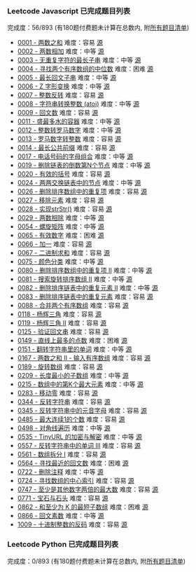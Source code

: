 ### Leetcode Javascript 已完成题目列表
完成度：56/893 (有180题付费题未计算在总数内, 附[所有题目清单](LIST.md))
- [0001 - 两数之和](done/0001-0100/0001.two-sum.js) 难度：容易 [源](https://leetcode-cn.com/problems/two-sum/)
- [0002 - 两数相加](done/0001-0100/0002.add-two-numbers.js) 难度：中等 [源](https://leetcode-cn.com/problems/add-two-numbers/)
- [0003 - 无重复字符的最长子串](done/0001-0100/0003.longest-substring-without-repeating-characters.js) 难度：中等 [源](https://leetcode-cn.com/problems/longest-substring-without-repeating-characters/)
- [0004 - 寻找两个有序数组的中位数](done/0001-0100/0004.median-of-two-sorted-arrays.js) 难度：困难 [源](https://leetcode-cn.com/problems/median-of-two-sorted-arrays/)
- [0005 - 最长回文子串](done/0001-0100/0005.longest-palindromic-substring.js) 难度：中等 [源](https://leetcode-cn.com/problems/longest-palindromic-substring/)
- [0006 - Z 字形变换](done/0001-0100/0006.zigzag-conversion.js) 难度：中等 [源](https://leetcode-cn.com/problems/zigzag-conversion/)
- [0007 - 整数反转](done/0001-0100/0007.reverse-integer.js) 难度：容易 [源](https://leetcode-cn.com/problems/reverse-integer/)
- [0008 - 字符串转换整数 (atoi)](done/0001-0100/0008.string-to-integer-atoi.js) 难度：中等 [源](https://leetcode-cn.com/problems/string-to-integer-atoi/)
- [0009 - 回文数](done/0001-0100/0009.palindrome-number.js) 难度：容易 [源](https://leetcode-cn.com/problems/palindrome-number/)
- [0011 - 盛最多水的容器](done/0001-0100/0011.container-with-most-water.js) 难度：中等 [源](https://leetcode-cn.com/problems/container-with-most-water/)
- [0012 - 整数转罗马数字](done/0001-0100/0012.integer-to-roman.js) 难度：中等 [源](https://leetcode-cn.com/problems/integer-to-roman/)
- [0013 - 罗马数字转整数](done/0001-0100/0013.roman-to-integer.js) 难度：容易 [源](https://leetcode-cn.com/problems/roman-to-integer/)
- [0014 - 最长公共前缀](done/0001-0100/0014.longest-common-prefix.js) 难度：容易 [源](https://leetcode-cn.com/problems/longest-common-prefix/)
- [0017 - 电话号码的字母组合](done/0001-0100/0017.letter-combinations-of-a-phone-number.js) 难度：中等 [源](https://leetcode-cn.com/problems/letter-combinations-of-a-phone-number/)
- [0019 - 删除链表的倒数第N个节点](done/0001-0100/0019.remove-nth-node-from-end-of-list.js) 难度：中等 [源](https://leetcode-cn.com/problems/remove-nth-node-from-end-of-list/)
- [0020 - 有效的括号](done/0001-0100/0020.valid-parentheses.js) 难度：容易 [源](https://leetcode-cn.com/problems/valid-parentheses/)
- [0024 - 两两交换链表中的节点](done/0001-0100/0024.swap-nodes-in-pairs.js) 难度：中等 [源](https://leetcode-cn.com/problems/swap-nodes-in-pairs/)
- [0026 - 删除排序数组中的重复项](done/0001-0100/0026.remove-duplicates-from-sorted-array.js) 难度：容易 [源](https://leetcode-cn.com/problems/remove-duplicates-from-sorted-array/)
- [0027 - 移除元素](done/0001-0100/0027.remove-element.js) 难度：容易 [源](https://leetcode-cn.com/problems/remove-element/)
- [0028 - 实现strStr()](done/0001-0100/0028.implement-strstr.js) 难度：容易 [源](https://leetcode-cn.com/problems/implement-strstr/)
- [0029 - 两数相除](done/0001-0100/0029.divide-two-integers.js) 难度：中等 [源](https://leetcode-cn.com/problems/divide-two-integers/)
- [0054 - 螺旋矩阵](done/0001-0100/0054.spiral-matrix.js) 难度：中等 [源](https://leetcode-cn.com/problems/spiral-matrix/)
- [0065 - 有效数字](done/0001-0100/0065.valid-number.js) 难度：困难 [源](https://leetcode-cn.com/problems/valid-number/)
- [0066 - 加一](done/0001-0100/0066.plus-one.js) 难度：容易 [源](https://leetcode-cn.com/problems/plus-one/)
- [0067 - 二进制求和](done/0001-0100/0067.add-binary.js) 难度：容易 [源](https://leetcode-cn.com/problems/add-binary/)
- [0075 - 颜色分类](done/0001-0100/0075.sort-colors.js) 难度：中等 [源](https://leetcode-cn.com/problems/sort-colors/)
- [0080 - 删除排序数组中的重复项 II](done/0001-0100/0080.remove-duplicates-from-sorted-array-ii.js) 难度：中等 [源](https://leetcode-cn.com/problems/remove-duplicates-from-sorted-array-ii/)
- [0081 - 搜索旋转排序数组 II](done/0001-0100/0081.search-in-rotated-sorted-array-ii.js) 难度：中等 [源](https://leetcode-cn.com/problems/search-in-rotated-sorted-array-ii/)
- [0082 - 删除排序链表中的重复元素 II](done/0001-0100/0082.remove-duplicates-from-sorted-list-ii.js) 难度：中等 [源](https://leetcode-cn.com/problems/remove-duplicates-from-sorted-list-ii/)
- [0083 - 删除排序链表中的重复元素](done/0001-0100/0083.remove-duplicates-from-sorted-list.js) 难度：容易 [源](https://leetcode-cn.com/problems/remove-duplicates-from-sorted-list/)
- [0088 - 合并两个有序数组](done/0001-0100/0088.merge-sorted-array.js) 难度：容易 [源](https://leetcode-cn.com/problems/merge-sorted-array/)
- [0118 - 杨辉三角](done/0101-0200/0118.pascals-triangle.js) 难度：容易 [源](https://leetcode-cn.com/problems/pascals-triangle/)
- [0119 - 杨辉三角 II](done/0101-0200/0119.pascals-triangle-ii.js) 难度：容易 [源](https://leetcode-cn.com/problems/pascals-triangle-ii/)
- [0125 - 验证回文串](done/0101-0200/0125.valid-palindrome.js) 难度：容易 [源](https://leetcode-cn.com/problems/valid-palindrome/)
- [0149 - 直线上最多的点数](done/0101-0200/0149.max-points-on-a-line.js) 难度：困难 [源](https://leetcode-cn.com/problems/max-points-on-a-line/)
- [0151 - 翻转字符串里的单词](done/0101-0200/0151.reverse-words-in-a-string.js) 难度：中等 [源](https://leetcode-cn.com/problems/reverse-words-in-a-string/)
- [0167 - 两数之和 II - 输入有序数组](done/0101-0200/0167.two-sum-ii-input-array-is-sorted.js) 难度：容易 [源](https://leetcode-cn.com/problems/two-sum-ii-input-array-is-sorted/)
- [0189 - 旋转数组](done/0101-0200/0189.rotate-array.js) 难度：容易 [源](https://leetcode-cn.com/problems/rotate-array/)
- [0209 - 长度最小的子数组](done/0201-0300/0209.minimum-size-subarray-sum.js) 难度：中等 [源](https://leetcode-cn.com/problems/minimum-size-subarray-sum/)
- [0215 - 数组中的第K个最大元素](done/0201-0300/0215.kth-largest-element-in-an-array.js) 难度：中等 [源](https://leetcode-cn.com/problems/kth-largest-element-in-an-array/)
- [0283 - 移动零](done/0201-0300/0283.move-zeroes.js) 难度：容易 [源](https://leetcode-cn.com/problems/move-zeroes/)
- [0344 - 反转字符串](done/0301-0400/0344.reverse-string.js) 难度：容易 [源](https://leetcode-cn.com/problems/reverse-string/)
- [0345 - 反转字符串中的元音字母](done/0301-0400/0345.reverse-vowels-of-a-string.js) 难度：容易 [源](https://leetcode-cn.com/problems/reverse-vowels-of-a-string/)
- [0485 - 最大连续1的个数](done/0401-0500/0485.max-consecutive-ones.js) 难度：容易 [源](https://leetcode-cn.com/problems/max-consecutive-ones/)
- [0498 - 对角线遍历](done/0401-0500/0498.diagonal-traverse.js) 难度：中等 [源](https://leetcode-cn.com/problems/diagonal-traverse/)
- [0535 - TinyURL 的加密与解密](done/0501-0600/0535.encode-and-decode-tinyurl.js) 难度：中等 [源](https://leetcode-cn.com/problems/encode-and-decode-tinyurl/)
- [0557 - 反转字符串中的单词 III](done/0501-0600/0557.reverse-words-in-a-string-iii.js) 难度：容易 [源](https://leetcode-cn.com/problems/reverse-words-in-a-string-iii/)
- [0561 - 数组拆分 I](done/0501-0600/0561.array-partition-i.js) 难度：容易 [源](https://leetcode-cn.com/problems/array-partition-i/)
- [0564 - 寻找最近的回文数](done/0501-0600/0564.find-the-closest-palindrome.js) 难度：困难 [源](https://leetcode-cn.com/problems/find-the-closest-palindrome/)
- [0722 - 删除注释](done/0701-0800/0722.remove-comments.js) 难度：中等 [源](https://leetcode-cn.com/problems/remove-comments/)
- [0724 - 寻找数组的中心索引](done/0701-0800/0724.find-pivot-index.js) 难度：容易 [源](https://leetcode-cn.com/problems/find-pivot-index/)
- [0747 - 至少是其他数字两倍的最大数](done/0701-0800/0747.largest-number-at-least-twice-of-others.js) 难度：容易 [源](https://leetcode-cn.com/problems/largest-number-at-least-twice-of-others/)
- [0771 - 宝石与石头](done/0701-0800/0771.jewels-and-stones.js) 难度：容易 [源](https://leetcode-cn.com/problems/jewels-and-stones/)
- [0862 - 和至少为 K 的最短子数组](done/0801-0900/0862.shortest-subarray-with-sum-at-least-k.js) 难度：困难 [源](https://leetcode-cn.com/problems/shortest-subarray-with-sum-at-least-k/)
- [0866 - 回文素数](done/0801-0900/0866.prime-palindrome.js) 难度：中等 [源](https://leetcode-cn.com/problems/prime-palindrome/)
- [1009 - 十进制整数的反码](done/1001-1100/1009.complement-of-base-10-integer.js) 难度：容易 [源](https://leetcode-cn.com/problems/complement-of-base-10-integer/)

### Leetcode Python 已完成题目列表
完成度：0/893 (有180题付费题未计算在总数内, 附[所有题目清单](LIST.md))